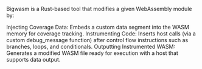Bigwasm is a Rust-based tool that modifies a given WebAssembly module by:

Injecting Coverage Data: Embeds a custom data segment into the WASM memory for coverage tracking.
Instrumenting Code: Inserts host calls (via a custom debug_message function) after control flow instructions such as
branches, loops, and conditionals.
Outputting Instrumented WASM: Generates a modified WASM file ready for execution with a host that supports data output.
